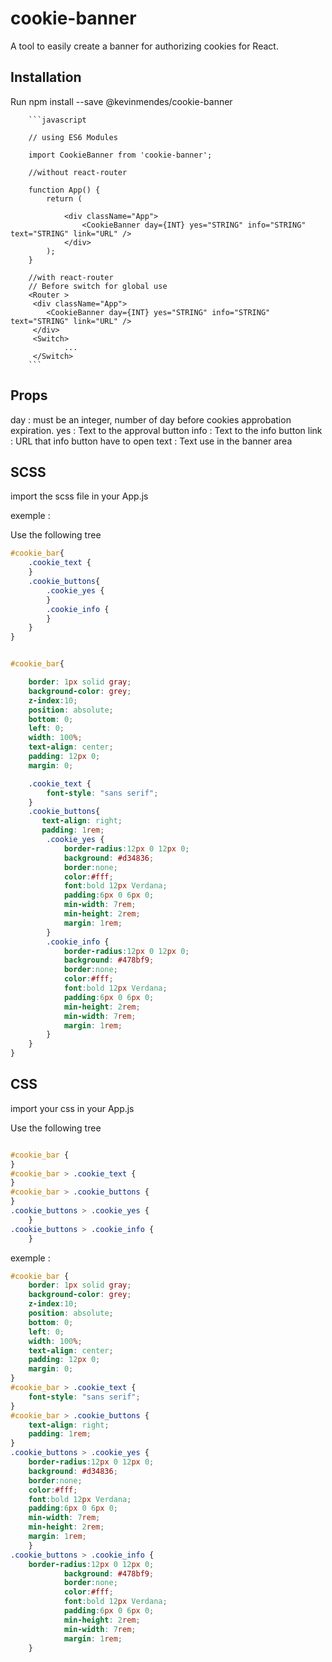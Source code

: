 # cookie-banner

A tool to easily create a banner for authorizing cookies for React.

## Installation

Run npm install --save @kevinmendes/cookie-banner

        ```javascript

        // using ES6 Modules 

        import CookieBanner from 'cookie-banner';

        //without react-router 

        function App() {
            return (
        
                <div className="App">
                    <CookieBanner day={INT} yes="STRING" info="STRING" text="STRING" link="URL" />
                </div>
            );
        }

        //with react-router 
        // Before switch for global use
        <Router >
         <div className="App">
            <CookieBanner day={INT} yes="STRING" info="STRING" text="STRING" link="URL" />
         </div>
         <Switch>
                ...
         </Switch>
        ```

## Props 

day : must be an integer, number of day before cookies approbation expiration.
yes : Text to the approval button
info :  Text to the info button
link : URL that info button have to open
text : Text use in the banner area


## SCSS

import the scss file in your App.js

exemple  : 

Use the following tree

```css
#cookie_bar{
    .cookie_text {
    }
    .cookie_buttons{
        .cookie_yes {
        }
        .cookie_info {
        }
    }
}
```

```css

#cookie_bar{

    border: 1px solid gray;
    background-color: grey;
    z-index:10;
    position: absolute;
    bottom: 0;
    left: 0;
    width: 100%;
    text-align: center;
    padding: 12px 0;
    margin: 0;

    .cookie_text {
        font-style: "sans serif";
    }
    .cookie_buttons{
       text-align: right;
       padding: 1rem;
        .cookie_yes {
            border-radius:12px 0 12px 0;
            background: #d34836;
            border:none;
            color:#fff;
            font:bold 12px Verdana;
            padding:6px 0 6px 0;
            min-width: 7rem;
            min-height: 2rem;
            margin: 1rem;
        }
        .cookie_info {
            border-radius:12px 0 12px 0;
            background: #478bf9;
            border:none;
            color:#fff;
            font:bold 12px Verdana;
            padding:6px 0 6px 0;
            min-height: 2rem;
            min-width: 7rem;
            margin: 1rem;
        }
    }
}

```

## CSS

import your css in your App.js

Use the following tree

```css

#cookie_bar {
}
#cookie_bar > .cookie_text {
}
#cookie_bar > .cookie_buttons {
}
.cookie_buttons > .cookie_yes {
    }
.cookie_buttons > .cookie_info {
    }
```

exemple : 

```css
#cookie_bar {
    border: 1px solid gray;
    background-color: grey;
    z-index:10;
    position: absolute;
    bottom: 0;
    left: 0;
    width: 100%;
    text-align: center;
    padding: 12px 0;
    margin: 0;
}
#cookie_bar > .cookie_text {
    font-style: "sans serif";
}
#cookie_bar > .cookie_buttons {
    text-align: right;
    padding: 1rem;
}
.cookie_buttons > .cookie_yes {
    border-radius:12px 0 12px 0;
    background: #d34836;
    border:none;
    color:#fff;
    font:bold 12px Verdana;
    padding:6px 0 6px 0;
    min-width: 7rem;
    min-height: 2rem;
    margin: 1rem;
    }
.cookie_buttons > .cookie_info {
    border-radius:12px 0 12px 0;
            background: #478bf9;
            border:none;
            color:#fff;
            font:bold 12px Verdana;
            padding:6px 0 6px 0;
            min-height: 2rem;
            min-width: 7rem;
            margin: 1rem;
    } 

```